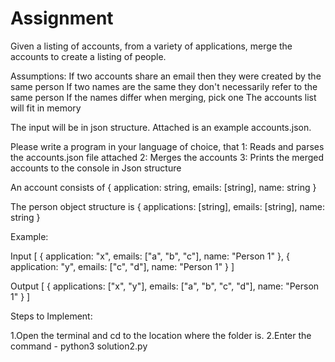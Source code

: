 # Assignment

Given a listing of accounts, from a variety of applications, merge the accounts to create a listing of people.

Assumptions:
  If two accounts share an email then they were created by the same person
  If two names are the same they don't necessarily refer to the same person
  If the names differ when merging, pick one
  The accounts list will fit in memory

The input will be in json structure. Attached is an example accounts.json.

Please write a program in your language of choice, that
  1: Reads and parses the accounts.json file attached
  2: Merges the accounts
  3: Prints the merged accounts to the console in Json structure

An account consists of 
{
  application: string,
  emails: [string],
  name: string
}

The person object structure is
{
  applications: [string],
  emails: [string],
  name: string
}

Example:

Input
[
  {
    application: "x",
    emails: ["a", "b", "c"],
    name: "Person 1"
  },
  {
    application: "y",
    emails: ["c", "d"],
    name: "Person 1"
  }
]

Output
[
  {
    applications: ["x", "y"],
    emails: ["a", "b", "c", "d"],
    name: "Person 1"
  }
]

Steps to Implement:

1.Open the terminal and cd to the location where the folder is.
2.Enter the command - python3 solution2.py
